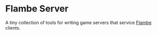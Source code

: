 # Flambe Server

A tiny collection of tools for writing game servers that service
[Flambe] clients.

[Flambe]: https://github.com/aduros/flambe
